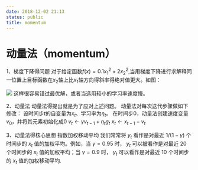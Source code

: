 ```yaml
---
date: 2018-12-02 21:13
status: public
title: momentum
---
```


# 动量法（momentum）
1、梯度下降得问题
对于给定函数$f(x)=0.1x{^2_1} + 2x{^2_2}$,当用梯度下降进行求解释同一位置上目标函数在$x_2$轴上比$x_1$轴方向得斜率得绝对值更大。如图：

 ![](~/21-26-06.jpg)
这样很容易错过最优解，或者当选用较小的学习率速度慢。

2、动量法
动量法得提出就是为了应对上述问题。
动量法对每次迭代步骤做如下修改：
设时间步$t$的自变量为$x_t$、学习率为$\eta_t$。 在时间步$0$，动量法创建速度变量$v_0$，并将其元素初始化成0
$v_t \leftarrow \gamma v_{t-1} + \eta_t g_t$
 $x_t  \leftarrow x_{t-1} - v_t$
 
 3、动量法得核心思想
 指数加权移动平均
我们常常将  $y_t$  看作是对最近  $1/(1−γ)$  个时间步的  $x_t$  值的加权平均。例如，当  $γ=0.95$  时， $y_t$  可以被看作是对最近 20 个时间步的  $x_t$  值的加权平均；当  $γ=0.9$  时， $y_t$  可以看作是对最近 10 个时间步的  $x_t$  值的加权移动平均.
